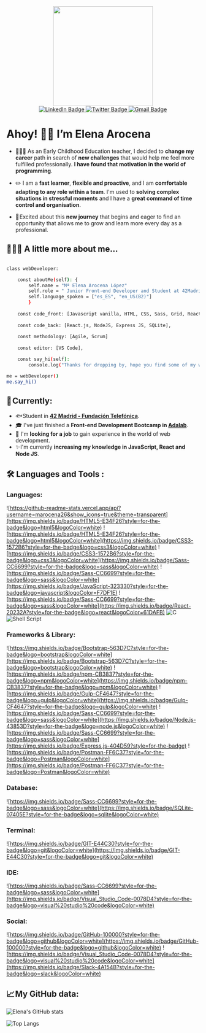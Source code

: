 <div id="header" align="center">
  <img width="260" height="260" src="https://user-images.githubusercontent.com/113302094/211284885-f4291eef-88a6-48cb-a06e-28c3481a75b0.gif">
</div>
<div id="badges" align="center">
  <a href="https://www.linkedin.com/in/maria-elena-arocena-lopez-/">
    <img src="https://img.shields.io/badge/LinkedIn-purple?style=for-the-badge&logo=linkedin&logoColor=white" alt="LinkedIn Badge"/>
  </a>
  <a href="https://twitter.com/marocena26">
    <img src="https://img.shields.io/badge/Twitter-blue?style=for-the-badge&logo=twitter&logoColor=white" alt="Twitter Badge"/>
  </a>
     <a href="mailto:mariaelena.arocena@gmail.com">
    <img src="https://img.shields.io/badge/Gmail-D14836?style=for-the-badge&logo=gmail&logoColor=white" alt="Gmail Badge"/>
  </a>
</div>  


# Ahoy! 👋🏼 I’m Elena Arocena

- 👩🏻‍🏫 As an Early Childhood Education teacher, I decided to **change my career** path in search of **new challenges** that would help me feel more fulfilled professionally. **I have found that motivation in the world of programming**.

- ✏️ I am a **fast learner**, **flexible and proactive**, and I am **comfortable adapting to any role within a team**. I'm used to **solving complex situations in stressful moments** and I have a **great command of time control and organisation**. 

- 🚀 Excited about this **new journey** that begins and eager to find an opportunity that allows me to grow and learn more every day as a professional.

## 👩🏻‍💻 A little more about me...

```bash

class webDeveloper:

    const aboutMe(self): {
        self.name = "Mª Elena Arocena López"
        self.role = " Junior Front-end Developer and Student at 42Madrid (maarocen)"
        self.language_spoken = ["es_ES", "en_US(B2)"]
        }
   
    const code_front: [Javascript vanilla, HTML, CSS, Sass, Grid, React.js, C, Bash],
    
    const code_back: [React.js, NodeJS, Express JS, SQLite],
    
    const methodology: [Agile, Scrum]
    
    const editor: [VS Code],

    const say_hi(self):
        console.log("Thanks for dropping by, hope you find some of my work interesting.")

me = webDeveloper()
me.say_hi()

```

## 🎯 Currently:

- 🐟 Student in **[42 Madrid - Fundación Telefónica](https://www.42madrid.com/)**.
- 🎓 I've just finished a **Front-end Development Bootcamp in [Adalab](https://adalab.es/)**.
- 🔭 I'm **looking for a job** to gain experience in the world of web development.
- ✨ I'm currently **increasing my knowledge in JavaScript, React and Node JS**. 

## 🛠️ Languages and Tools :

### Languages:

![https://github-readme-stats.vercel.app/api?username=marocena26&show_icons=true&theme=transparent](https://img.shields.io/badge/HTML5-E34F26?style=for-the-badge&logo=html5&logoColor=white)
![https://img.shields.io/badge/HTML5-E34F26?style=for-the-badge&logo=html5&logoColor=white](https://img.shields.io/badge/CSS3-1572B6?style=for-the-badge&logo=css3&logoColor=white)
![https://img.shields.io/badge/CSS3-1572B6?style=for-the-badge&logo=css3&logoColor=white](https://img.shields.io/badge/Sass-CC6699?style=for-the-badge&logo=sass&logoColor=white)
![https://img.shields.io/badge/Sass-CC6699?style=for-the-badge&logo=sass&logoColor=white](https://img.shields.io/badge/JavaScript-323330?style=for-the-badge&logo=javascript&logoColor=F7DF1E)
![https://img.shields.io/badge/Sass-CC6699?style=for-the-badge&logo=sass&logoColor=white](https://img.shields.io/badge/React-20232A?style=for-the-badge&logo=react&logoColor=61DAFB)
![C](https://img.shields.io/badge/c-%2300599C.svg?style=for-the-badge&logo=c&logoColor=white)
![Shell Script](https://img.shields.io/badge/shell_script-%23121011.svg?style=for-the-badge&logo=gnu-bash&logoColor=white)
### Frameworks & Library:
![https://img.shields.io/badge/Bootstrap-563D7C?style=for-the-badge&logo=bootstrap&logoColor=white](https://img.shields.io/badge/Bootstrap-563D7C?style=for-the-badge&logo=bootstrap&logoColor=white)
![https://img.shields.io/badge/npm-CB3837?style=for-the-badge&logo=npm&logoColor=white](https://img.shields.io/badge/npm-CB3837?style=for-the-badge&logo=npm&logoColor=white)
![https://img.shields.io/badge/Gulp-CF4647?style=for-the-badge&logo=gulp&logoColor=white](https://img.shields.io/badge/Gulp-CF4647?style=for-the-badge&logo=gulp&logoColor=white)
![https://img.shields.io/badge/Sass-CC6699?style=for-the-badge&logo=sass&logoColor=white](https://img.shields.io/badge/Node.js-43853D?style=for-the-badge&logo=node.js&logoColor=white)
![https://img.shields.io/badge/Sass-CC6699?style=for-the-badge&logo=sass&logoColor=white](https://img.shields.io/badge/Express.js-404D59?style=for-the-badge)
![https://img.shields.io/badge/Postman-FF6C37?style=for-the-badge&logo=Postman&logoColor=white](https://img.shields.io/badge/Postman-FF6C37?style=for-the-badge&logo=Postman&logoColor=white)

### Database: 
![https://img.shields.io/badge/Sass-CC6699?style=for-the-badge&logo=sass&logoColor=white](https://img.shields.io/badge/SQLite-07405E?style=for-the-badge&logo=sqlite&logoColor=white)

### Terminal: 

![https://img.shields.io/badge/GIT-E44C30?style=for-the-badge&logo=git&logoColor=white](https://img.shields.io/badge/GIT-E44C30?style=for-the-badge&logo=git&logoColor=white)

### IDE:

![https://img.shields.io/badge/Sass-CC6699?style=for-the-badge&logo=sass&logoColor=white](https://img.shields.io/badge/Visual_Studio_Code-0078D4?style=for-the-badge&logo=visual%20studio%20code&logoColor=white)

### Social: 
![https://img.shields.io/badge/GitHub-100000?style=for-the-badge&logo=github&logoColor=white](https://img.shields.io/badge/GitHub-100000?style=for-the-badge&logo=github&logoColor=white)
![https://img.shields.io/badge/Visual_Studio_Code-0078D4?style=for-the-badge&logo=visual%20studio%20code&logoColor=white](https://img.shields.io/badge/Slack-4A154B?style=for-the-badge&logo=slack&logoColor=white)

## 📈 My GitHub data:

![Elena's GitHub stats](https://github-readme-stats.vercel.app/api?username=marocena26&theme=material-palenight&layout=compact)

![Top Langs](https://github-readme-stats.vercel.app/api/top-langs/?username=marocena26&theme=material-palenight&layout=compact)



<!---
marocena26/marocena26 is a ✨ special ✨ repository because its `README.md` (this file) appears on your GitHub profile.
You can click the Preview link to take a look at your changes.
--->
